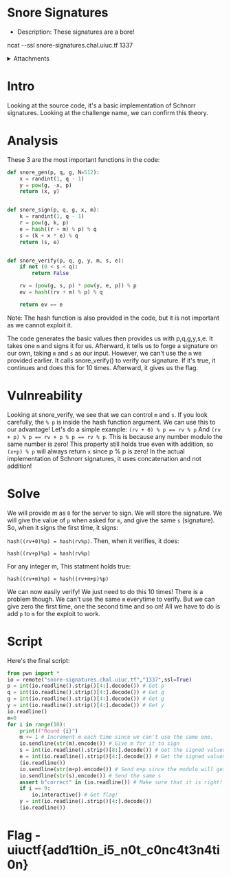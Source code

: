 # Snore Signatures

- Description: These signatures are a bore!

ncat --ssl snore-signatures.chal.uiuc.tf 1337

<details>
  <summary>Attachments</summary>
  [chal.py](https://uiuctf-2024-rctf-challenge-uploads.storage.googleapis.com/uploads/b477a42de9e90bafc5bd16405fee97b4b532d9b96e25330eb55ae1c2aa45e4f0/chal.py)
</details>


# Intro

Looking at the source code, it's a basic implementation of Schnorr signatures. Looking at the challenge name, we can confirm this theory.

# Analysis

These 3 are the most important functions in the code:

```python
def snore_gen(p, q, g, N=512):
    x = randint(1, q - 1)
    y = pow(g, -x, p)
    return (x, y)


def snore_sign(p, q, g, x, m):
    k = randint(1, q - 1)
    r = pow(g, k, p)
    e = hash((r + m) % p) % q
    s = (k + x * e) % q
    return (s, e)


def snore_verify(p, q, g, y, m, s, e):
    if not (0 < s < q):
        return False

    rv = (pow(g, s, p) * pow(y, e, p)) % p
    ev = hash((rv + m) % p) % q

    return ev == e
```

Note: The hash function is also provided in the code, but it is not important as we cannot exploit it.

The code generates the basic values then provides us with p,q,g,y,s,e. It takes one `m` and signs it for us. Afterward, it tells us to forge a signature on our own, taking `m` and `s` as our input. However, we can't use the `m` we provided earlier. It calls snore_verify() to verify our signature. If it's true, it continues and does this for 10 times. Afterward, it gives us the flag.

# Vulnreability

Looking at snore_verify, we see that we can control `m` and `s`. If you look carefully, the `% p` is inside the hash function argument. We can use this to our advantage! Let's do a simple example: `(rv + 0) % p == rv % p` And `(rv + p) % p == rv + p % p == rv % p`. This is because any number modulo the same number is zero! This property still holds true even with addition, so `(x+p) % p` will always return `x` since p % p is zero! In the actual implementation of Schnorr signatures, it uses concatenation and not addition!

# Solve

We will provide m as `0` for the server to sign. We will store the signature. We will give the value of `p` when asked for `m`, and give the same `s` (signature). So, when it signs the first time, it signs:

`hash((rv+0)%p) = hash(rv%p)`. 
Then, when it verifies, it does:

`hash((rv+p)%p) = hash(rv%p)`

For any integer m, This statment holds true:

`hash((rv+m)%p) = hash((rv+m+p)%p)`

We can now easily verify! We just need to do this 10 times! There is a problem though. We can't use the same `m` everytime to verify. But we can give zero the first time, one the second time and so on! All we have to do is add `p` to `m` for the exploit to work.

# Script

Here's the final script:

```python
from pwn import *
io = remote("snore-signatures.chal.uiuc.tf","1337",ssl=True)
p = int(io.readline().strip()[4:].decode()) # Get p
q = int(io.readline().strip()[4:].decode()) # Get q
g = int(io.readline().strip()[4:].decode()) # Get g
y = int(io.readline().strip()[4:].decode()) # Get y
io.readline()
m=0
for i in range(10):
	print(f"Round {i}")
	m += 1 # Increment m each time since we can't use the same one.
	io.sendline(str(m).encode()) # Give m for it to sign
	s = int(io.readline().strip()[8:].decode()) # Get the signed values
	e = int(io.readline().strip()[4:].decode()) # Get the signed values
	(io.readline())
	io.sendline(str(m+p).encode()) # Send m+p since the modulo will get rid of p.
	io.sendline(str(s).encode()) # Send the same s
	assert b"correct" in (io.readline()) # Make sure that it is right!
	if i == 9:
		io.interactive() # Get flag!
	y = int(io.readline().strip()[4:].decode())
	(io.readline())
```

# Flag - uiuctf{add1ti0n_i5_n0t_c0nc4t3n4ti0n}
